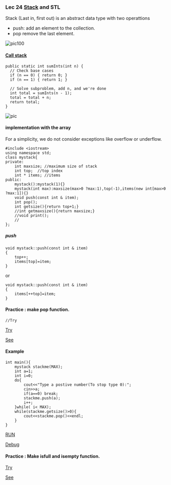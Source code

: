 ### Lec 24 [Stack](http://en.wikipedia.org/wiki/Stack_%28abstract_data_type%29) and STL
Stack (Last in, first out) is an abstract data type with two operattions

  - push: add an element to the collection.
  - pop remove the last element.

![pic100](http://upload.wikimedia.org/wikipedia/commons/2/29/Data_stack.svg)
#### [Call stack](http://faculty.ycp.edu/~dhovemey/fall2012/cs201/notes/recursion.html)
```
public static int sumInts(int n) {
  // Check base cases
  if (n == 0) { return 0; }
  if (n == 1) { return 1; }

  // Solve subproblem, add n, and we're done
  int total = sumInts(n - 1);
  total = total + n;
  return total;
}
```
![pic](http://faculty.ycp.edu/~dhovemey/fall2012/cs201/notes/figures/callStackRecursion.png)
#### implementation with the array
For a simplicity, we do not consider exceptions like overflow or underflow.
```
#include <iostream>
using namespace std;
class mystack{
private:
    int maxsize; //maximum size of stack
    int top;  //top index
    int * items; //items
public:
    mystack():mystack(1){}
    mystack(int max):maxsize(max>0 ?max:1),top(-1),items(new int[max>0 ?max:1]){}
    void push(const int & item);
    int pop();
    int getsize(){return top+1;}
    //int getmaxsize(){return maxsize;}
    //void print();
    //
};
```

##### push
```
void mystack::push(const int & item)
{
    top++;
    items[top]=item;
}
```
or
```
void mystack::push(const int & item)
{
    items[++top]=item;
}
```
#### Practice : make pop function.
```
//Try
```
[Try](http://cpp.sh/7l4w)

[See](http://cpp.sh/6opb)

#### Example
```
int main(){
    mystack stackme(MAX);
    int a=1;
    int i=0;
    do{
        cout<<"Type a postive number(To stop type 0):";
        cin>>a;
        if(a==0) break;
        stackme.push(a);
        i++;
    }while( i< MAX);
    while(stackme.getsize()>0){
        cout<<stackme.pop()<<endl;
    }
}
```
[RUN](http://cpp.sh/5zoh)

[Debug](http://cpp.sh/8gba)

#### Practice : Make isfull and isempty function.
[Try](http://cpp.sh/5d3r)

[See](http://cpp.sh/7p3z)

